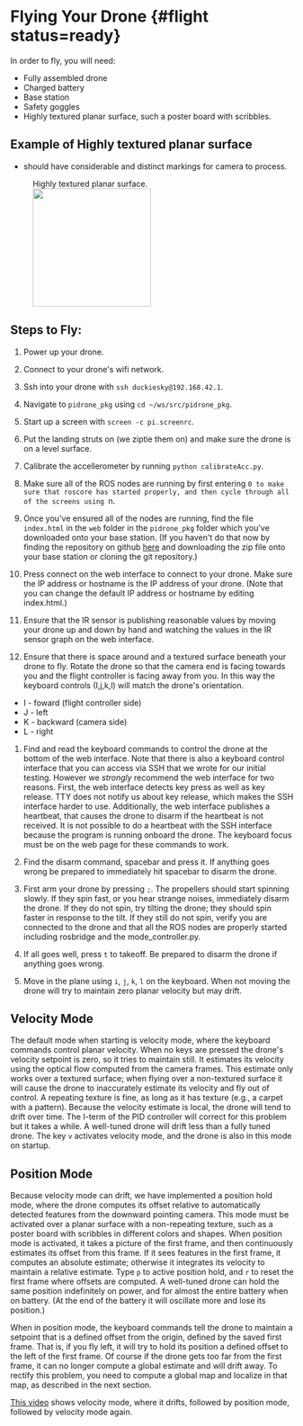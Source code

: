# Flying Your Drone {#flight status=ready}

In order to fly, you will need:

* Fully assembled drone
* Charged battery
* Base station
* Safety goggles
* Highly textured planar surface, such a poster board with scribbles.

## Example of Highly textured planar surface
- should have considerable and distinct markings for camera to process.  
<figure>
    <figcaption>Highly textured planar surface.</figcaption>
    <img style='width:15em' src="https://github.com/duckietown/docs-opmanual_sky/blob/master/book/opmanual_sky/10-build/map.jpg"/>
</figure>  

## Steps to Fly:

1. Power up your drone.

1. Connect to your drone's wifi network.

1. Ssh into your drone with `ssh duckiesky@192.168.42.1`.

1. Navigate to `pidrone_pkg` using `cd ~/ws/src/pidrone_pkg`.

1. Start up a screen with `screen -c pi.screenrc`.

1. Put the landing struts on (we ziptie them on) and make sure the
drone is on a level surface.

1. Calibrate the accellerometer by running `python calibrateAcc.py`.

1. Make sure all of the ROS nodes are running by first
entering ````0 to make sure that roscore has started properly, and then cycle through all of the screens using ````n.

1. Once you've ensured all of the nodes are running, find the file `index.html` in the `web` folder in the `pidrone_pkg` folder which you've downloaded onto your base station.  (If you haven't do that now by finding the repository on github [here](https://github.com/h2r/pidrone_pkg) and downloading the zip file onto your base station or cloning the git repository.)

1. Press connect on the web interface to connect to your drone.  Make
sure the IP address or hostname is the IP address of your drone.
(Note that you can change the default IP address or hostname by
editing index.html.)

1. Ensure that the IR sensor is publishing reasonable values by moving your drone up and down by hand and watching the values in the IR sensor graph on the web interface.

1. Ensure that there is space around and a textured surface beneath your drone to fly.  Rotate the drone so that the camera end is facing towards you and the flight controller is facing away from you.  In this way the keyboard controls (I,j,k,l) will match the drone's orientation. 
- I - foward (flight controller side)
- J - left
- K - backward (camera side)
- L - right

1. Find and read the keyboard commands to control the drone at the
bottom of the web interface.  Note that there is also a keyboard
control interface that you can access via SSH that we wrote for our
initial testing.  However we *strongly* recommend the web interface
for two reasons.  First, the web interface detects key press as well
as key release.  TTY does not notify us about key release, which makes
the SSH interface harder to use.  Additionally, the web interface
publishes a heartbeat, that causes the drone to disarm if the
heartbeat is not received.  It is not possible to do a heartbeat with
the SSH interface because the program is running onboard the drone.
The keyboard focus must be on the web page for these commands to work.

1.  Find the disarm command, spacebar and press it.  If anything goes
wrong be prepared to immediately hit spacebar to disarm the drone.

1.  First arm your drone by pressing `;`.  The propellers should start
spinning slowly. If they spin fast, or you hear strange noises,
immediately disarm the drone.  If they do not spin, try tilting the
drone; they should spin faster in response to the tilt.  If they still
do not spin, verify you are connected to the drone and that all the
ROS nodes are properly started including rosbridge and the
mode_controller.py.

1.  If all goes well, press `t` to takeoff.  Be prepared to disarm the
drone if anything goes wrong.

1.  Move in the plane using `i`, `j`, `k`, `l` on the keyboard.  When
not moving the drone will try to maintain zero planar velocity but may
drift.


## Velocity Mode

The default mode when starting is velocity mode, where the keyboard
commands control planar velocity.  When no keys are pressed the
drone's velocity setpoint is zero, so it tries to maintain still.  It
estimates its velocity using the optical flow computed from the camera
frames.  This estimate only works over a textured surface; when flying
over a non-textured surface it will cause the drone to inaccurately
estimate its velocity and fly out of control.  A repeating texture is
fine, as long as it has texture (e.g., a carpet with a pattern).
Because the velocity estimate is local, the drone will tend to drift
over time.  The I-term of the PID controller will correct for this
problem but it takes a while.  A well-tuned drone will drift less than
a fully tuned drone.  The key `v` activates velocity mode, and the
drone is also in this mode on startup.




## Position Mode

Because velocity mode can drift, we have implemented a position hold
mode, where the drone computes its offset relative to automatically
detected features from the downward pointing camera.  This mode must
be activated over a planar surface with a non-repeating texture, such
as a poster board with scribbles in different colors and shapes.  When
position mode is activated, it takes a picture of the first frame, and
then continuously estimates its offset from this frame.  If it sees
features in the first frame, it computes an absolute estimate;
otherwise it integrates its velocity to maintain a relative estimate.
Type `p` to active position hold, and `r` to reset the first frame
where offsets are computed.  A well-tuned drone can hold the same
position indefinitely on power, and for almost the entire battery
when on battery.  (At the end of the battery it will oscillate more
and lose its position.)

When in position mode, the keyboard commands tell the drone to
maintain a setpoint that is a defined offset from the origin, defined
by the saved first frame.  That is, if you fly left, it will try to
hold its position a defined offset to the left of the first frame.  Of
course if the drone gets too far from the first frame, it can no
longer compute a global estimate and will drift away.  To rectify this
problem, you need to compute a global map and localize in that map, as
described in the next section.

[This video](https://www.youtube.com/watch?v=WTohnsKs7dU) shows
velocity mode, where it drifts, followed by position mode, followed by
velocity mode again.
